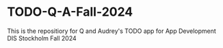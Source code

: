 # TODO-Q-A-Fall-2024
This is the repositiory for Q and Audrey's TODO app for App Development DIS Stockholm Fall 2024
